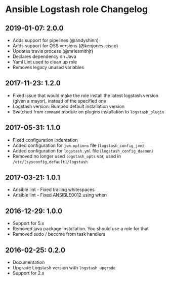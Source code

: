 # Ansible Logstash role Changelog

## 2019-01-07: 2.0.0

  * Adds support for pipelines (@andyshinn)
  * Adds support for OSS versions (@kenjones-cisco)
  * Updates travis process (@mrlesmithjr)
  * Declares dependency on Java
  * Yaml Lint used to clean up role
  * Removes legacy unused variables

## 2017-11-23: 1.2.0

  * Fixed issue that would make the role install the latest logstash version
    (given a mayor), instead of the specified one
  * Logstash version: Bumped default installation version
  * Switched from `command` module on plugins installation to `logstash_plugin`

## 2017-05-31: 1.1.0

  * Fixed configuration indentation
  * Added configuration for `jvm.options` file (`logstash_config_jvm`)
  * Added configuration for `logstash.yml` file (`logstash_config_daemon`)
  * Removed no longer used `logstash_opts` var, used in `/etc/[sysconfig,default]/logstash`


## 2017-03-21: 1.0.1

  * Ansible lint - Fixed trailing whitespaces
  * Ansible lint - Fixed ANSIBLE0012 using when

## 2016-12-29: 1.0.0

  * Support for 5.x
  * Removed java package installation. You should use a role for that
  * Removed sudo / become from task handlers

## 2016-02-25: 0.2.0

  * Documentation
  * Upgrade Logstash version with `logstash_upgrade`
  * Support for 2.x

